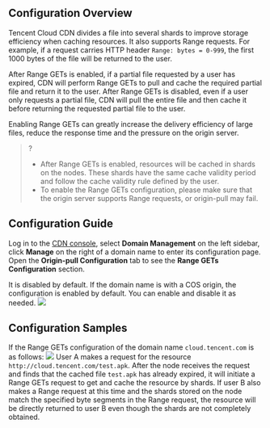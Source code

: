 ## Configuration Overview
Tencent Cloud CDN divides a file into several shards to improve storage efficiency when caching resources. It also supports Range requests. For example, if a request carries HTTP header `Range: bytes = 0-999`, the first 1000 bytes of the file will be returned to the user.

After Range GETs is enabled, if a partial file requested by a user has expired, CDN will perform Range GETs to pull and cache the required partial file and return it to the user. After Range GETs is disabled, even if a user only requests a partial file, CDN will pull the entire file and then cache it before returning the requested partial file to the user.

Enabling Range GETs can greatly increase the delivery efficiency of large files, reduce the response time and the pressure on the origin server.

> ?
> - After Range GETs is enabled, resources will be cached in shards on the nodes. These shards have the same cache validity period and follow the cache validity rule defined by the user.
> - To enable the Range GETs configuration, please make sure that the origin server supports Range requests, or origin-pull may fail.

## Configuration Guide

Log in to the [CDN console](https://console.cloud.tencent.com/cdn), select **Domain Management** on the left sidebar, click **Manage** on the right of a domain name to enter its configuration page. Open the **Origin-pull Configuration** tab to see the **Range GETs Configuration** section.

It is disabled by default. If the domain name is with a COS origin, the configuration is enabled by default. You can enable and disable it as needed.
![](https://main.qcloudimg.com/raw/04b9ec63d365b60ba2c3a8c16bc61c36.png)



## Configuration Samples
If the Range GETs configuration of the domain name `cloud.tencent.com` is as follows:
![](https://main.qcloudimg.com/raw/04b9ec63d365b60ba2c3a8c16bc61c36.png)
User A makes a request for the resource `http://cloud.tencent.com/test.apk`. After the node receives the request and finds that the cached file `test.apk` has already expired, it will initiate a Range GETs request to get and cache the resource by shards. If user B also makes a Range request at this time and the shards stored on the node match the specified byte segments in the Range request, the resource will be directly returned to user B even though the shards are not completely obtained.

